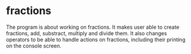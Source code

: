 # fractions
The program is about working on fractions. It makes user able to create fractions, add, substract, multiply and divide them. It also changes operators to be able to handle actions on fractions, including their printing on the console screen.
